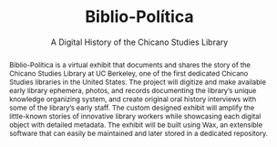 ---
pid: biblio-politica
done: true
title: Biblio-Política
subtitle: A Digital History of the Chicano Studies Library
category: DH Seed Grant Recipient
cohort_year: '2023'
abstract: Biblio-Política is a virtual exhibit that documents and shares the story
  of the Chicano Studies Library at UC Berkeley, one of the first dedicated Chicano
  Studies libraries in the United States. The project will digitize and make available
  early library ephemera, photos, and records documenting the library’s unique knowledge
  organizing system, and create original oral history interviews with some of the
  library’s early staff. The custom designed exhibit will amplify the little-known
  stories of innovative library workers while showcasing each digital object with
  detailed metadata. The exhibit will be built using Wax, an extensible software that
  can easily be maintained and later stored in a dedicated repository.
pis:
- belantara
- nyrop
order: '049'
layout: project
---
